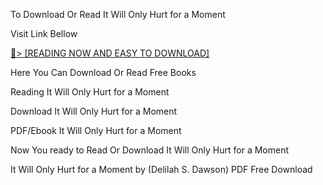 To Download Or Read It Will Only Hurt for a Moment

Visit Link Bellow

<a href="https://uk.ebookarea.xyz/?book=206180583-it-will-only-hurt-for-a-moment">📖&gt; [READING NOW AND EASY TO DOWNLOAD]</a>

Here You Can Download Or Read Free Books

Reading It Will Only Hurt for a Moment

Download It Will Only Hurt for a Moment

PDF/Ebook It Will Only Hurt for a Moment

Now You ready to Read Or Download It Will Only Hurt for a Moment

It Will Only Hurt for a Moment by (Delilah S. Dawson) PDF Free Download
